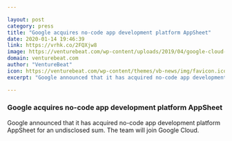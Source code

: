 ```yaml
---

layout: post
category: press
title: "Google acquires no-code app development platform AppSheet"
date: 2020-01-14 19:46:39
link: https://vrhk.co/2FQXjw8
image: https://venturebeat.com/wp-content/uploads/2019/04/google-cloud-2-e1576177709339.jpg?w=1200&strip=all
domain: venturebeat.com
author: "VentureBeat"
icon: https://venturebeat.com/wp-content/themes/vb-news/img/favicon.ico
excerpt: "Google announced that it has acquired no-code app development platform AppSheet for an undisclosed sum. The team will join Google Cloud."

---
```


### Google acquires no-code app development platform AppSheet

Google announced that it has acquired no-code app development platform AppSheet for an undisclosed sum. The team will join Google Cloud.